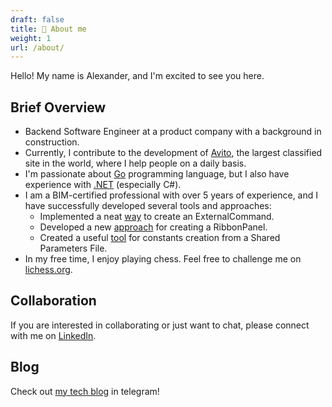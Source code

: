 ```yaml
---
draft: false
title: 👋 About me
weight: 1
url: /about/
---
```


Hello! My name is Alexander, and I'm excited to see you here.

<!--more-->

## Brief Overview

* Backend Software Engineer at a product company with a background in construction.
* Currently, I contribute to the development of [Avito](http://avito.ru), the largest classified site in the world, where I help people on a daily basis.
* I'm passionate about [Go](https://go.dev/) programming language, but I also have experience with [.NET](https://dotnet.microsoft.com/en-us/) (especially C#).
* I am a BIM-certified professional with over 5 years of experience, and I have successfully developed several tools and approaches:
  * Implemented a neat [way](https://github.com/novikov-ai/revit-basic-command) to create an ExternalCommand.
  * Developed a new [approach](https://github.com/novikov-ai/revit-ribbon-builder) for creating a RibbonPanel.
  * Created a useful [tool](https://github.com/novikov-ai/revit-sp-transfer) for constants creation from a Shared Parameters File.
* In my free time, I enjoy playing chess. Feel free to challenge me on [lichess.org](https://lichess.org/@/ainovikov).

## Collaboration

If you are interested in collaborating or just want to chat, please connect with me on [LinkedIn](https://www.linkedin.com/in/novikov-ai).

## Blog

Check out [my tech blog](https://t.me/time2code) in telegram!